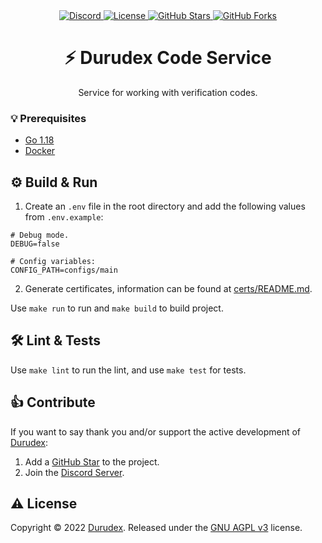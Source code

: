 <div align="center">
    <a href="https://discord.gg/4qcXbeVehZ">
        <img alt="Discord" src="https://img.shields.io/discord/882288646517035028?label=%F0%9F%92%AC%20discord">
    </a>
    <a href="https://github.com/durudex/durudex-code-service/blob/main/COPYING">
        <img alt="License" src="https://img.shields.io/github/license/durudex/durudex-code-service?label=%F0%9F%93%95%20license">
    </a>
    <a href="https://github.com/durudex/durudex-code-service/stargazers">
        <img alt="GitHub Stars" src="https://img.shields.io/github/stars/durudex/durudex-code-service?label=%E2%AD%90%20stars&logo=sdf">
    </a>
    <a href="https://github.com/durudex/durudex-code-service/network">
        <img alt="GitHub Forks" src="https://img.shields.io/github/forks/durudex/durudex-code-service?label=%F0%9F%93%81%20forks">
    </a>
</div>

<h1 align="center">⚡️ Durudex Code Service</h1>

<p align="center">
Service for working with verification codes.
</p>

### 💡 Prerequisites
+ [Go 1.18](https://golang.org/)
+ [Docker](https://www.docker.com/get-started/)

## ⚙️ Build & Run
1) Create an `.env` file in the root directory and add the following values from `.env.example`:
```env
# Debug mode.
DEBUG=false

# Config variables:
CONFIG_PATH=configs/main
```
2) Generate certificates, information can be found at [certs/README.md](certs/README.md).

Use `make run` to run and `make build` to build project.

## 🛠 Lint & Tests
Use `make lint` to run the lint, and use `make test` for tests.

## 👍 Contribute
If you want to say thank you and/or support the active development of [Durudex](https://github.com/durudex):
1) Add a [GitHub Star](https://github.com/durudex/durudex-code-service/stargazers) to the project.
2) Join the [Discord Server](https://discord.gg/4qcXbeVehZ).

## ⚠️ License
Copyright © 2022 [Durudex](https://github.com/durudex). Released under the [GNU AGPL v3](https://www.gnu.org/licenses/agpl-3.0.html) license.
